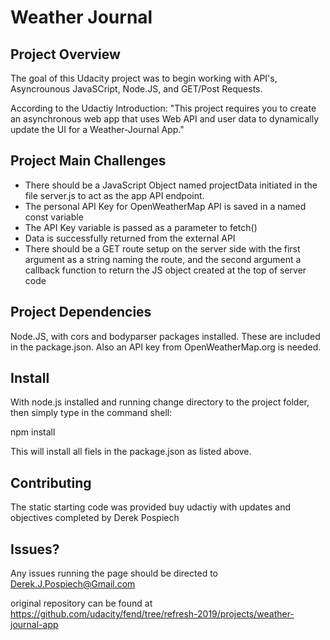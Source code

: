 # Weather Journal

Project Overview
------------

The goal of this Udacity project was to begin working with API's, Asyncrounous JavaSCript, Node.JS, and GET/Post Requests.

According to the Udactiy Introduction:
"This project requires you to create an asynchronous web app that uses Web API and user data to dynamically update the UI for a Weather-Journal App."


Project Main Challenges
------------

* There should be a JavaScript Object named projectData initiated in the file server.js to act as the app API endpoint.
* The personal API Key for OpenWeatherMap API is saved in a named const variable
* The API Key variable is passed as a parameter to fetch()
* Data is successfully returned from the external API
* There should be a GET route setup on the server side with the first argument as a string naming the route, and the second argument a callback function to return the JS object created at the top of server code

Project Dependencies
---------

Node.JS, with cors and bodyparser packages installed. These are included in the package.json. Also an API key from OpenWeatherMap.org is needed.

Install
--------

With node.js installed and running change directory to the project folder, then simply type in the command shell:

npm install

This will install all fiels in the package.json as listed above.

Contributing
------------
The static starting code was provided buy udactiy with updates and objectives completed by Derek Pospiech

Issues?
------------
Any issues running the page should be directed to Derek.J.Pospiech@Gmail.com

original repository can be found at https://github.com/udacity/fend/tree/refresh-2019/projects/weather-journal-app





